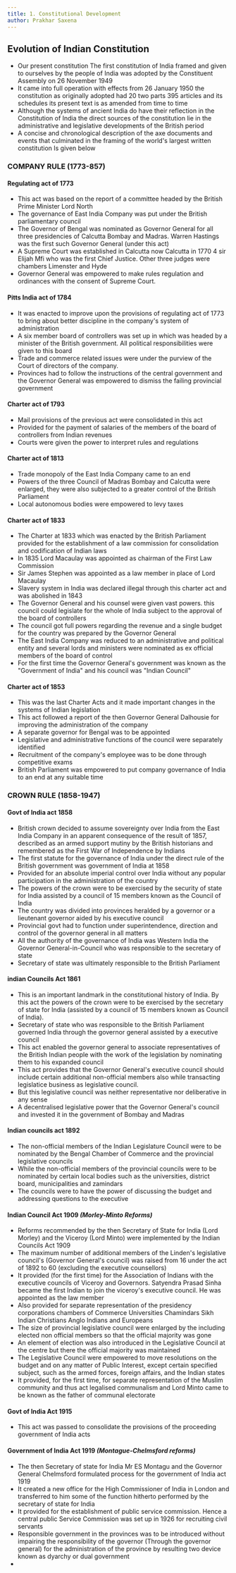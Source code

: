 ```yaml
--- 
title: 1. Constitutional Development
author: Prakhar Saxena
---
```

## Evolution of Indian Constitution

- Our present constitution The first constitution of India framed and given to ourselves by the people of India was adopted by the Constituent Assembly on 26 November 1949
- It came into full operation with effects from 26 January 1950 the constitution as originally adopted had 20 two parts 395 articles and its schedules its present text is as amended from time to time
- Although the systems of ancient India do have their reflection in the Constitution of India the direct sources of the constitution lie in the administrative and legislative developments of the British period
- A concise and chronological description of the axe documents and events that culminated in the framing of the world's largest written constitution Is given below

### COMPANY RULE (1773-857)

#### Regulating act of 1773

- This act was based on the report of a committee headed by the British Prime Minister Lord North
- The governance of East India Company was put under the British parliamentary council
- The Governor of Bengal was nominated as Governor General for all three presidencies of Calcutta Bombay and Madras. Warren Hastings was the first such  Governor General (under this act)
- A Supreme Court was established in Calcutta now Calcutta in 1770 4 sir Elijah Mfi who was the first Chief Justice. Other three judges were chambers Limenster and Hyde
- Governor General was empowered to make rules regulation and ordinances with the consent of Supreme Court.

#### Pitts India act of 1784

- It was enacted to improve upon the provisions of regulating act of 1773 to bring about better discipline in the company's system of administration
- A six member board of controllers was set up in which was headed by a minister of the British government. All political responsibilities were given to this board
- Trade and commerce related issues were under the purview of the Court of directors of the company.
- Provinces had to follow the instructions of the central government and the Governor General was empowered to dismiss the failing provincial government

#### Charter act of 1793

- Mail provisions of the previous act were consolidated in this act
- Provided for the payment of salaries of the members of the board of controllers from Indian revenues
- Courts were given the power to interpret rules and regulations

#### Charter act of 1813

- Trade monopoly of the East India Company came to an end
- Powers of the three Council of Madras Bombay and Calcutta were enlarged, they were also  subjected to a greater control of the British Parliament
- Local autonomous bodies were empowered to levy taxes

#### Charter act of 1833

- The Charter at 1833 which was enacted by the British Parliament provided for the establishment of a law commission for consolidation and  codification of Indian laws
- In 1835 Lord Macaulay was appointed as chairman of the First Law Commission
- Sir James Stephen was appointed as a law member in place of Lord Macaulay
- Slavery system in India was declared illegal through this charter act and was abolished in 1843
- The Governor General and his counsel were given vast powers. this council could legislate for the whole of India subject to the approval of the board of controllers
- The council got full powers regarding the revenue and a single budget for the country was prepared by the Governor General
- The East India Company was reduced to an administrative and political entity and several lords and ministers were nominated as ex official members of the board of control
- For the first time the Governor General's government was known as the "Government of India" and his council was "Indian Council"

#### Charter act of 1853

- This was the last Charter Acts and it made important changes in the systems of Indian legislation
- This act followed a report of the then Governor General Dalhousie for improving the administration of the company
- A separate governor for Bengal was to be appointed
- Legislative and administrative functions of the council were separately identified
- Recruitment of the company's employee was to be done through competitive exams
- British Parliament was empowered to put company governance of India to an end at any suitable time

### CROWN RULE (1858-1947)

#### Govt of India act 1858

- British crown decided to assume sovereignty over India from the East India Company in an apparent consequence of the result of 1857, described as an armed support mutiny by the British historians and remembered as the First War of Independence by Indians
- The first statute for the governance of India under the direct rule of the British government was government of India at 1858
- Provided for an absolute imperial control over India without any popular participation in the administration of the country
- The powers of the crown were to be exercised by the security of state for India assisted by a council of 15 members known as the Council of India
- The country was divided into provinces heralded by a governor or a lieutenant governor aided by his executive council
- Provincial govt had to function under superintendence, direction and control of the governor general in all matters
- All the authority of the governance of India was Western India the Governor General-in-Council who was responsible to the secretary of state
- Secretary of state was ultimately responsible to the British Parliament

#### indian Councils Act 1861

- This is an important landmark in the constitutional history of India. By this act the powers of the crown were to be exercised by the secretary of state for India (assisted by a council of 15 members known as Council of India).
- Secretary of state who was responsible to the British Parliament governed India through the governor general assisted by a executive council
- This act enabled the governor general to associate representatives of the British Indian people with the work of the legislation by nominating them to his expanded council
- This act provides that the Governor General's executive council should include certain additional non-official members also while transacting legislatice business as legislative council.
- But this legislative council was neither representative nor deliberative in any sense
- A decentralised legislative power that the Governor General's council and invested it in the government of Bombay and Madras

#### Indian councils act 1892

- The non-official members of the Indian Legislature Council were to be nominated by the Bengal Chamber of Commerce and the provincial legislative councils
- While the non-official members of the provincial councils were to be nominated by certain local bodies such as the universities, district board, municipalities and zamindars
- The councils were to have the power of discussing the budget and addressing questions to the executive
  
#### Indian Council Act 1909 *(Morley-Minto Reforms)*

- Reforms recommended by the then Secretary of State for India (Lord Morley) and the Viceroy (Lord Minto) were implemented by the Indian Councils Act 1909
- The maximum number of additional members of the Linden's legislative council's (Governor General's council) was raised from 16 under the act of 1892 to 60 (excluding the executive counsellors)
- It provided (for the first time) for the Association of Indians with the executive councils of Viceroy and Governors. Satyendra Prasad Sinha became the first Indian to join the viceroy's executive council. He was appointed as the law member
- Also provided for separate representation of the presidency corporations chambers of Commerce Universities Chamindars Sikh Indian Christians Anglo Indians and Europeans
- The size of provincial legislative council were enlarged by the including elected non official members so that the official majority was gone
- An element of election was also introduced in the Legislative Council at the centre but there the official majority was maintained
- The Legislative Council were empowered to move resolutions on the budget and on any matter of Public Interest, except certain specified subject, such as the armed forces, foreign affairs, and the Indian states
- It provided, for the first time, for separate representation of the Muslim community and thus act legalised communalism and Lord Minto came to be known as the father of communal electorate

#### Govt of India Act 1915

- This act was passed to consolidate the provisions of the proceeding government of India acts

#### Government of India Act 1919 *(Montague-Chelmsford reforms)*

- The then Secretary of state for India Mr ES Montagu and the Governor General Chelmsford formulated process for the government of India act 1919
- It created a new office for the High Commissioner of India in London and transferred to him some of the function hitherto performed by the secretary of state for India 
- It provided for the establishment of public service commission. Hence a central public Service Commission was set up in 1926 for recruiting civil servants
- Responsible government in the provinces was to be introduced without impairing the responsibility of the governor (Through the governor general) for the administration of the province by resulting two device known as dyarchy or dual government
- 
